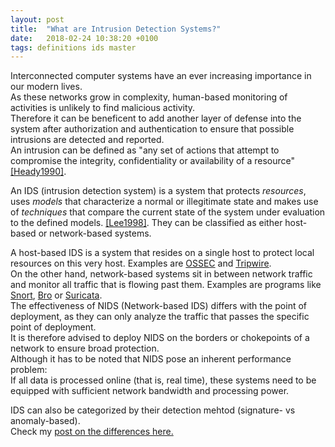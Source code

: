 ```yaml
---
layout: post
title:  "What are Intrusion Detection Systems?"
date:   2018-02-24 10:38:20 +0100
tags: definitions ids master
---
```

Interconnected computer systems have an ever increasing importance in our modern lives.  
As these networks grow in complexity, human-based monitoring of activities is unlikely to find malicious activity.  
Therefore it can be beneficent to add another layer of defense into the system after authorization and authentication to ensure that possible intrusions are detected and reported.  
An intrusion can be defined as "any set of actions that attempt to compromise the integrity, confidentiality or availability of a resource" [[Heady1990]](https://www.researchgate.net/publication/242637613_The_architecture_of_a_network_level_intrusion_detection_system).  

An IDS (intrusion detection system) is a system that protects *resources*, uses *models* that characterize a normal or illegitimate state and makes use of *techniques* that compare the current state of the system under evaluation to the defined models. [[Lee1998]](https://dl.acm.org/citation.cfm?id=1267555). They can be classified as either host-based or network-based systems.  

A host-based IDS is a system that resides on a single host to protect local resources on this very host. Examples are [OSSEC](https://ossec.github.io/) and [Tripwire](https://github.com/Tripwire/tripwire-open-source).  
On the other hand, network-based systems sit in between network traffic and monitor all traffic that is flowing past them. Examples are programs like [Snort](https://www.snort.org/), [Bro](https://www.bro.org/) or [Suricata](https://suricata-ids.org/).  
The effectiveness of NIDS (Network-based IDS) differs with the point of deployment, as they can only analyze the traffic that passes the specific point of deployment.  
It is therefore advised to deploy NIDS on the borders or chokepoints of a network to ensure broad protection.  
Although it has to be noted that NIDS pose an inherent performance problem:  
If all data is processed online (that is, real time), these systems need to be equipped with sufficient network bandwidth and processing power.  

IDS can also be categorized by their detection mehtod (signature- vs anomaly-based).  
Check my [post on the differences here.](https://maddosaurus.github.io/definitions/ids/master/2018/02/20/signature-vs-anomaly-detection.html)